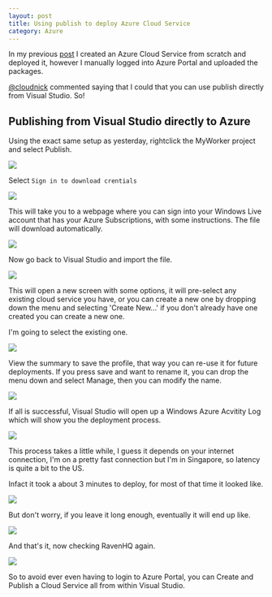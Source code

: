 ```yaml
---
layout: post
title: Using publish to deploy Azure Cloud Service
category: Azure
---
```


In my previous [post](/2013/01/creating-an-azure-cloud-service) I created an Azure Cloud Service from scratch and deployed it, however I manually logged into Azure Portal and uploaded the packages.

[@cloudnick](http://twitter.com/cloudnick) commented saying that I could that you can use publish directly from Visual Studio. So!

## Publishing from Visual Studio directly to Azure

Using the exact same setup as yesterday, rightclick the MyWorker project and select Publish.

![](/images/azure-service-update-1.png)

Select `Sign in to download crentials`

![](/images/azure-service-update-2.png)

This will take you to a webpage where you can sign into your Windows Live account that has your Azure Subscriptions, with some instructions. The file will download automatically.

<!--excerpt-->

![](/images/azure-service-update-3.png)

Now go back to Visual Studio and import the file.

![](/images/azure-service-update-4.png)

This will open a new screen with some options, it will pre-select any existing cloud service you have, or you can create a new one by dropping down the menu and selecting 'Create New...' if you don't already have one created you can create a new one.

I'm going to select the existing one.

![](/images/azure-service-update-5.png)

View the summary to save the profile, that way you can re-use it for future deployments. If you press save and want to rename it, you can drop the menu down and select Manage, then you can modify the name.

![](/images/azure-service-update-6.png)

If all is successful, Visual Studio will open up a Windows Azure Acvitity Log which will show you the deployment process.

![](/images/azure-service-update-7.png)

This process takes a little while, I guess it depends on your internet connection, I'm on a pretty fast connection but I'm in Singapore, so latency is quite a bit to the US.

Infact it took a about 3 minutes to deploy, for most of that time it looked like.

![](/images/azure-service-update-8.png)

But don't worry, if you leave it long enough, eventually it will end up like.

![](/images/azure-service-update-9.png)

And that's it, now checking RavenHQ again.

![](/images/azure-service-update-10.png)

So to avoid ever even having to login to Azure Portal, you can Create and Publish a Cloud Service all from within Visual Studio.
